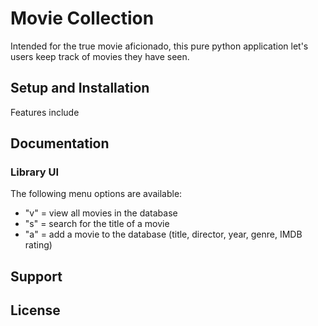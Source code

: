 # Movie Collection
Intended for the true movie aficionado, this pure python application let's users keep track of movies they have seen.

## Setup and Installation
Features include

## Documentation
### Library UI
The following menu options are available:
- "v" = view all movies in the database
- "s" = search for the title of a movie
- "a" = add a movie to the database (title, director, year, genre, IMDB rating)
## Support

## License
